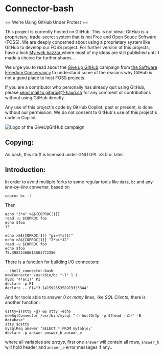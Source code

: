# Connector-bash

== We're Using GitHub Under Protest ==

This project is currently hosted on GitHub.  This is not ideal; GitHub is a
proprietary, trade-secret system that is not Free and Open Souce Software
(FOSS).  We are deeply concerned about using a proprietary system like GitHub
to develop our FOSS project.  For further version of this projects, have a look
[My web bazzar ](https://f-hauri.ch/vrac/?C=M;O=D) where most of my ideas are
still published until I made a choice for further shares...

We urge you to read about the [Give up GitHub](https://GiveUpGitHub.org)
campaign from [the Software Freedom Conservancy](https://sfconservancy.org) to
understand some of the reasons why GitHub is not a good place to host FOSS
projects.

If you are a contributor who personally has already quit using GitHub, please
[send mail to gitproj@f-hauri.ch](mailto:gitproj@f-hauri.ch) for any comment
or contributions without using GitHub directly.

Any use of this project's code by GitHub Copilot, past or present, is done
without our permission.  We do not consent to GitHub's use of this project's
code in Copilot.

![Logo of the GiveUpGitHub campaign](https://sfconservancy.org/img/GiveUpGitHub.png)

Copying:
--------

As bash, this stuff is licensed under GNU GPL v3.0 or later.

Introduction:
-------------

In order to avoid multiple forks to some regular tools like `date`, `bc`
and any *line-by-line* converter, based on

    coproc bc -l

Then

    echo "3*4" >&${COPROC[1]}
    read -u $COPROC foo
    echo $foo
    12

    echo >&${COPROC[1]} "pi=4*a(1)"
    echo >&${COPROC[1]} "2*pi*12"
    read -u $COPROC foo
    echo $foo
    75.39822368615503772256

There is a function for building I/O connectors:

    . shell_connector.bash
    newConnector /usr/bin/bc "-l" 1 1
    myBc '4*a(1)' PI
    declare -p PI
    declare -- PI="3.14159265358979323844"

And for tools able to answer *0* or *many* lines, like *SQL Clients*,
there is another function:

    ostty=$(stty -g) && stty -echo
    newSqlConnector /usr/bin/mysql "-h hostOrIp -p'$(head -n1)' -B database"
    stty $ostty
    mySqlReq answer 'SELECT * FROM mytable;'
    declare -p answer answer_h answer_e

where all variables are *arrays*, first one `answer` will contain all rows,
`answer_h` will hold header and `answer_e` error messages if any..
